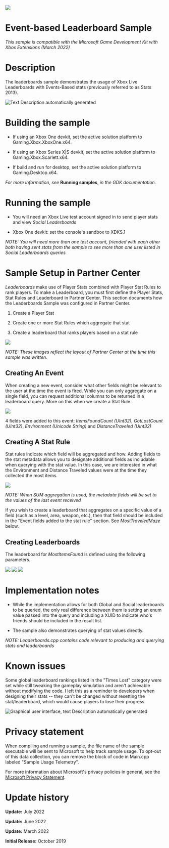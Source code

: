   ![](./media/image1.png)

#   Event-based Leaderboard Sample

*This sample is compatible with the Microsoft Game Development Kit with
Xbox Extensions (March 2022)*

# 

# Description

The leaderboards sample demonstrates the usage of Xbox Live Leaderboards
with Events-Based stats (previously referred to as Stats 2013).

![Text Description automatically generated](./media/image3.png)

# Building the sample

-   If using an Xbox One devkit, set the active solution platform to
    Gaming.Xbox.XboxOne.x64.

-   If using an Xbox Series X|S devkit, set the active solution platform
    to Gaming.Xbox.Scarlett.x64.

-   If build and run for desktop, set the active solution platform to
    Gaming.Desktop.x64.

*For more information, see* __Running samples__, *in the GDK documentation.*

# Running the sample

-   You will need an Xbox Live test account signed in to send player
    stats and view *Social Leaderboards*

-   Xbox One devkit: set the console's sandbox to XDKS.1

*NOTE: You will need more than one test account, friended with each
other both having sent stats from the sample to see more than one user
listed in Social Leaderboards queries*

# Sample Setup in Partner Center

*Leaderboards* make use of Player Stats combined with Player Stat Rules
to rank players. To make a Leaderboard, you must first define the Player
Stats, Stat Rules and Leaderboard in Partner Center. This section
documents how the Leaderboards Sample was configured in Partner Center.

1.  Create a Player Stat

2.  Create one or more Stat Rules which aggregate that stat

3.  Create a leaderboard that ranks players based on a stat rule

![](./media/image4.png)

*NOTE: These images reflect the layout of Partner Center at the time
this sample was written.*

## Creating An Event

When creating a new event, consider what other fields might be relevant
to the user at the time the event is fired. While you can only aggregate
on a single field, you can request additional columns to be returned in
a leaderboard query. More on this when we create a Stat Rule.

![](./media/image5.png)

4 fields were added to this event: *ItemsFoundCount (UInt32)*,
*GotLostCount (UInt32)*, *Environment (Unicode String)* and
*DistanceTraveled (UInt32)*

## Creating A Stat Rule

Stat rules indicate which field will be aggregated and how. Adding
fields to the stat metadata allows you to designate additional fields as
includable when querying with the stat value. In this case, we are
interested in what the Environment and Distance Traveled values were at
the time they collected the most items.

![](./media/image6.png)

*NOTE: When SUM aggregation is used, the metadata fields will be set to
the values of the last event received*

If you wish to create a leaderboard that aggregates on a specific value
of a field (such as a level, area, weapon, etc.), then that field should
be included in the "Event fields added to the stat rule" section. See
*MostTraveledMaze* below.

## Creating Leaderboards

The leaderboard for *MostItemsFound* is defined using the following
parameters.

![](./media/image7.png)
![](./media/image8.png) ![](./media/image9.png)


# Implementation notes

-   While the implementation allows for both Global and Social
    leaderboards to be queried, the only real difference between them is
    setting an enum value passed into the query and including a XUID to
    indicate who's friends should be included in the result list.

-   The sample also demonstrates querying of stat values directly.

*NOTE: Leaderboards.cpp contains code relevant to producing and querying
stats and leaderboards*

# Known issues

Some global leaderboard rankings listed in the "Times Lost" category
were set while still tweaking the gameplay simulation and aren't
achievable without modifying the code. I left this as a reminder to
developers when designing their stats -- they can't be changed without
resetting the stat/leaderboard, which would cause players to lose their
progress.

![Graphical user interface, text Description automatically generated](./media/image10.png)

# Privacy statement

When compiling and running a sample, the file name of the sample
executable will be sent to Microsoft to help track sample usage. To
opt-out of this data collection, you can remove the block of code in
Main.cpp labeled "Sample Usage Telemetry".

For more information about Microsoft's privacy policies in general, see
the [Microsoft Privacy
Statement](https://privacy.microsoft.com/en-us/privacystatement/).

# Update history

**Update:** July 2022

**Update:** June 2022

**Update:** March 2022

**Initial Release:** October 2019
